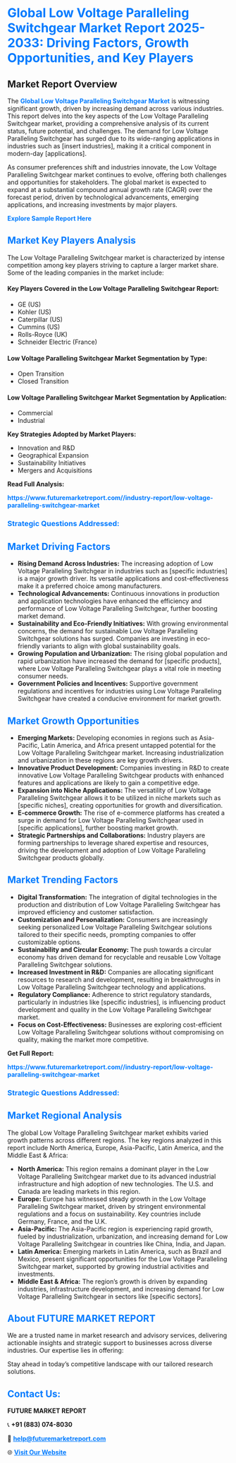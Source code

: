 <h1 style="color: #007BFF;">Global Low Voltage Paralleling Switchgear Market Report 2025-2033: Driving Factors, Growth Opportunities, and Key Players</h1>

<section id="overview">
<h2>Market Report Overview</h2>
<p>The <a href="https://www.futuremarketreport.com//industry-report/low-voltage-paralleling-switchgear-market" style="color: #007BFF; text-decoration: none;"><strong>Global Low Voltage Paralleling Switchgear Market</strong></a> is witnessing significant growth, driven by increasing demand across various industries. This report delves into the key aspects of the Low Voltage Paralleling Switchgear market, providing a comprehensive analysis of its current status, future potential, and challenges. The demand for Low Voltage Paralleling Switchgear has surged due to its wide-ranging applications in industries such as [insert industries], making it a critical component in modern-day [applications].</p>
<p>As consumer preferences shift and industries innovate, the Low Voltage Paralleling Switchgear market continues to evolve, offering both challenges and opportunities for stakeholders. The global market is expected to expand at a substantial compound annual growth rate (CAGR) over the forecast period, driven by technological advancements, emerging applications, and increasing investments by major players.</p>
</section>

<section id="overview">
<p><a href="https://www.futuremarketreport.com//request-sample/reportId=53146" style="color: #007BFF; text-decoration: none;"><strong>Explore Sample Report Here</strong></a></p>
</section>

<section id="key-players">
<h2 style="color: #007BFF;">Market Key Players Analysis</h2>
<p>The Low Voltage Paralleling Switchgear market is characterized by intense competition among key players striving to capture a larger market share. Some of the leading companies in the market include:</p>
<h4>Key Players Covered in the Low Voltage Paralleling Switchgear Report:</h4>
<ul><li>GE (US)</li><li>Kohler (US)</li><li>Caterpillar (US)</li><li>Cummins (US)</li><li>Rolls-Royce (UK)</li><li>Schneider Electric (France)</li></ul>
<h4>Low Voltage Paralleling Switchgear Market Segmentation by Type:</h4>
<ul><li>Open Transition</li><li>Closed Transition</li></ul>

<h4>Low Voltage Paralleling Switchgear Market Segmentation by Application:</h4>
<ul><li>Commercial</li><li>Industrial</li></ul>
<p><strong>Key Strategies Adopted by Market Players:</strong></p>
<ul>
<li>Innovation and R&D</li>
<li>Geographical Expansion</li>
<li>Sustainability Initiatives</li>
<li>Mergers and Acquisitions</li>
</ul>
</section>

<section>
<p><strong>Read Full Analysis: </strong></p><a href="https://www.futuremarketreport.com//industry-report/low-voltage-paralleling-switchgear-market" style="color: #007BFF; text-decoration: none;"><strong>https://www.futuremarketreport.com//industry-report/low-voltage-paralleling-switchgear-market</strong></a>
<h3 style="color: #007BFF;">Strategic Questions Addressed:</h3>
</section>

<section id="driving-factors">
<h2 style="color: #007BFF;">Market Driving Factors</h2>
<ul>
<li><strong>Rising Demand Across Industries:</strong> The increasing adoption of Low Voltage Paralleling Switchgear in industries such as [specific industries] is a major growth driver. Its versatile applications and cost-effectiveness make it a preferred choice among manufacturers.</li>
<li><strong>Technological Advancements:</strong> Continuous innovations in production and application technologies have enhanced the efficiency and performance of Low Voltage Paralleling Switchgear, further boosting market demand.</li>
<li><strong>Sustainability and Eco-Friendly Initiatives:</strong> With growing environmental concerns, the demand for sustainable Low Voltage Paralleling Switchgear solutions has surged. Companies are investing in eco-friendly variants to align with global sustainability goals.</li>
<li><strong>Growing Population and Urbanization:</strong> The rising global population and rapid urbanization have increased the demand for [specific products], where Low Voltage Paralleling Switchgear plays a vital role in meeting consumer needs.</li>
<li><strong>Government Policies and Incentives:</strong> Supportive government regulations and incentives for industries using Low Voltage Paralleling Switchgear have created a conducive environment for market growth.</li>
</ul>
</section>

<section id="growth-opportunities">
<h2 style="color: #007BFF;">Market Growth Opportunities</h2>
<ul>
<li><strong>Emerging Markets:</strong> Developing economies in regions such as Asia-Pacific, Latin America, and Africa present untapped potential for the Low Voltage Paralleling Switchgear market. Increasing industrialization and urbanization in these regions are key growth drivers.</li>
<li><strong>Innovative Product Development:</strong> Companies investing in R&D to create innovative Low Voltage Paralleling Switchgear products with enhanced features and applications are likely to gain a competitive edge.</li>
<li><strong>Expansion into Niche Applications:</strong> The versatility of Low Voltage Paralleling Switchgear allows it to be utilized in niche markets such as [specific niches], creating opportunities for growth and diversification.</li>
<li><strong>E-commerce Growth:</strong> The rise of e-commerce platforms has created a surge in demand for Low Voltage Paralleling Switchgear used in [specific applications], further boosting market growth.</li>
<li><strong>Strategic Partnerships and Collaborations:</strong> Industry players are forming partnerships to leverage shared expertise and resources, driving the development and adoption of Low Voltage Paralleling Switchgear products globally.</li>
</ul>
</section>

<section id="trending-factors">
<h2 style="color: #007BFF;">Market Trending Factors</h2>
<ul>
<li><strong>Digital Transformation:</strong> The integration of digital technologies in the production and distribution of Low Voltage Paralleling Switchgear has improved efficiency and customer satisfaction.</li>
<li><strong>Customization and Personalization:</strong> Consumers are increasingly seeking personalized Low Voltage Paralleling Switchgear solutions tailored to their specific needs, prompting companies to offer customizable options.</li>
<li><strong>Sustainability and Circular Economy:</strong> The push towards a circular economy has driven demand for recyclable and reusable Low Voltage Paralleling Switchgear solutions.</li>
<li><strong>Increased Investment in R&D:</strong> Companies are allocating significant resources to research and development, resulting in breakthroughs in Low Voltage Paralleling Switchgear technology and applications.</li>
<li><strong>Regulatory Compliance:</strong> Adherence to strict regulatory standards, particularly in industries like [specific industries], is influencing product development and quality in the Low Voltage Paralleling Switchgear market.</li>
<li><strong>Focus on Cost-Effectiveness:</strong> Businesses are exploring cost-efficient Low Voltage Paralleling Switchgear solutions without compromising on quality, making the market more competitive.</li>
</ul>
</section>

<section>
<p><strong>Get Full Report: </strong></p><a href="https://www.futuremarketreport.com//industry-report/low-voltage-paralleling-switchgear-market" style="color: #007BFF; text-decoration: none;"><strong>https://www.futuremarketreport.com//industry-report/low-voltage-paralleling-switchgear-market</strong></a>
<h3 style="color: #007BFF;">Strategic Questions Addressed:</h3>
</section>


<section id="regional-analysis">
<h2 style="color: #007BFF;">Market Regional Analysis</h2>
<p>The global Low Voltage Paralleling Switchgear market exhibits varied growth patterns across different regions. The key regions analyzed in this report include North America, Europe, Asia-Pacific, Latin America, and the Middle East & Africa:</p>
<ul>
<li><strong>North America:</strong> This region remains a dominant player in the Low Voltage Paralleling Switchgear market due to its advanced industrial infrastructure and high adoption of new technologies. The U.S. and Canada are leading markets in this region.</li>
<li><strong>Europe:</strong> Europe has witnessed steady growth in the Low Voltage Paralleling Switchgear market, driven by stringent environmental regulations and a focus on sustainability. Key countries include Germany, France, and the U.K.</li>
<li><strong>Asia-Pacific:</strong> The Asia-Pacific region is experiencing rapid growth, fueled by industrialization, urbanization, and increasing demand for Low Voltage Paralleling Switchgear in countries like China, India, and Japan.</li>
<li><strong>Latin America:</strong> Emerging markets in Latin America, such as Brazil and Mexico, present significant opportunities for the Low Voltage Paralleling Switchgear market, supported by growing industrial activities and investments.</li>
<li><strong>Middle East & Africa:</strong> The region’s growth is driven by expanding industries, infrastructure development, and increasing demand for Low Voltage Paralleling Switchgear in sectors like [specific sectors].</li>
</ul>
</section>

<footer>
<h2 style="color: #007BFF;">About FUTURE MARKET REPORT</h2>
<p>We are a trusted name in market research and advisory services, delivering actionable insights and strategic support to businesses across diverse industries. Our expertise lies in offering:</p>

<p>Stay ahead in today’s competitive landscape with our tailored research solutions.</p>

<h2 style="color: #007BFF;">Contact Us:</h2>
<p><strong>FUTURE MARKET REPORT</strong></p>
<p>📞 <strong>+91 (883) 074-8030</strong></p>
<p>📧 <strong><a href="mailto:help@futuremarketreport.com" style="color: #007BFF;">help@futuremarketreport.com</a></strong></p>
<p>🌐 <strong><a href="https://www.futuremarketreport.com/" style="color: #007BFF;">Visit Our Website</a></strong></p>
</footer>